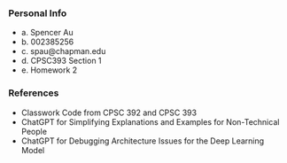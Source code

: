 ### Personal Info
<ul>
<li>a. Spencer Au</li>
<li>b. 002385256</li>
<li>c. spau@chapman.edu</li>
<li>d. CPSC393 Section 1</li>
<li>e. Homework 2</li>
</ul>

### References
<ul>
  <li>Classwork Code from CPSC 392 and CPSC 393</li>
  <li>ChatGPT for Simplifying Explanations and Examples for Non-Technical People</li>
  <li>ChatGPT for Debugging Architecture Issues for the Deep Learning Model</li>
</ul>